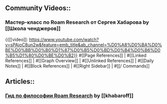 ## Community Videos::

### Мастер-класс по Roam Research от Сергея Хабарова by [[Школа ченджеров]]

{{[[video]]: https://www.youtube.com/watch?v=sPAioC8un2w&feature=emb_title&ab_channel=%D0%A8%D0%BA%D0%BE%D0%BB%D0%B0%D1%87%D0%B5%D0%BD%D0%B4%D0%B6%D0%B5%D1%80%D0%BE%D0%B2}}
#[[Page References]] | #[[Linked References]] | #[[Graph Overview]] | #[[Unlinked References]] | #[[Daily Notes]] | #[[Block References]] | #[[Right Sidebar]] | #[[/ Commands]]

## Articles::

### [Гид по философии Roam Research](https://khabaroff.com/roam-research/) by [[khabaroff]]


